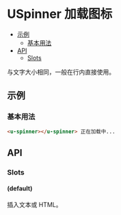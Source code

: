 <!-- 该 README.md 根据 api.yaml 和 docs/*.md 自动生成，为了方便在 GitHub 和 NPM 上查阅。如需修改，请查看源文件 -->

# USpinner 加载图标

- [示例](#示例)
    - [基本用法](#基本用法)
- [API]()
    - [Slots](#slots)

与文字大小相同，一般在行内直接使用。

## 示例
### 基本用法

``` html
<u-spinner></u-spinner> 正在加载中...
```

## API
### Slots

#### (default)

插入文本或 HTML。

